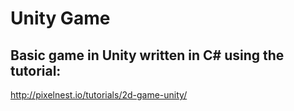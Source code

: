 Unity Game
==========

Basic game in Unity written in C# using the tutorial:
-----------------------------------------------------

http://pixelnest.io/tutorials/2d-game-unity/